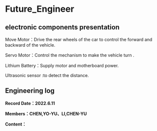 # Future_Engineer

## electronic components presentation
Move Motor：Drive the rear wheels of the car to control the forward and backward of the vehicle.

Servo Motor：Control the mechanism to make the vehicle turn .

Lithium Battery：Supply motor and motherboard power.

Ultrasonic sensor :to detect the distance.

## Engineering log

**Record Date：2022.6.11**

**Members：CHEN,YO-YU、LI,CHEN-YU**

**Content：**
